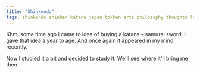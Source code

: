 ```yaml
---
title: "Shinkendo"
tags: shinkendo shinken katana japan bokken arts philosophy thoughts learning
---
```


Khm, some time ago I came to idea of buying a katana – samurai sword. I gave that idea a year to age. And once again it appeared in
my mind recently.

Now I studied it a bit and decided to study it. We'll see where it'll bring me then.
